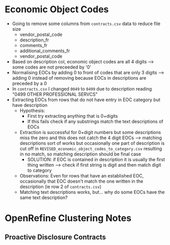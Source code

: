# Economic Object Codes
- Going to remove some columns from `contracts.csv` data to reduce file size
  - vendor_postal_code
  - description_fr
  - comments_fr
  - additional_comments_fr
  - vendor_postal_code
- Based on description col, economic object codes are all 4 digits --> some codes are not preceeded by '0'
- Normalising EOCs by adding 0 to front of codes that are only 3 digits --> adding 0 instead of removing because EOCs in descriptions are preceded by a 0
- In `contracts.csv` I changed `0049` to `0499` due to description reading "0499 OTHER PROFESSIONAL SERVCS"
- Extracting EOCs from rows that do not have entry in EOC category but have description
  - Hypothesis:
    - First try extracting anything that is 0+digits
    - If this fails check if any substrings match the text descriptions of EOCs
  - Extraction is successful for 0+digit numbers but some descriptions miss the zero and this does not catch the 4 digit EOCs --> matching descriptions sort of works but occasionally one part of description is cut off in `REVISED_economic_object_codes_to_category.csv` resulting in no match, so matching description should be final case
    - SOLUTION: if EOC is contained in description it is usually the first thing written --> check if first string is digit and then match digit to category
  - Observations: Even for rows that have an established EOC, occasionally that EOC doesn't match the one written in the description (ie row 2 of `contracts.csv`)
  - Matching text descriptions works, but... why do some EOCs have the same text description?

  


# OpenRefine Clustering Notes

## Proactive Disclosure Contracts

